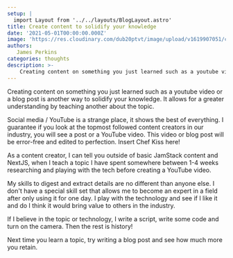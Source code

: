 ```yaml
---
setup: |
  import Layout from '../../layouts/BlogLayout.astro'
title: Create content to solidify your knowledge
date: '2021-05-01T00:00:00.000Z'
image: 'https://res.cloudinary.com/dub20ptvt/image/upload/v1619907051/creat-learned_wjlxir.webp'
authors:
   James Perkins
categories: thoughts
description: >-
    Creating content on something you just learned such as a youtube video or a blog post is another way to solidify your knowledge.
---
```


Creating content on something you just learned such as a youtube video or a blog post is another way to solidify your knowledge. It allows for a greater understanding by teaching another about the topic.

Social media / YouTube is a strange place, it shows the best of everything. I guarantee if you look at the topmost followed content creators in our industry, you will see a post or a YouTube video. This video or blog post will be error-free and edited to perfection. Insert Chef Kiss here!

As a content creator, I can tell you outside of basic JamStack content and NextJS, when I teach a topic I have spent somewhere between 1-4 weeks researching and playing with the tech before creating a YouTube video.

My skills to digest and extract details are no different than anyone else. I don't have a special skill set that allows me to become an expert in a field after only using it for one day. I play with the technology and see if I like it and do I think it would bring value to others in the industry.

If I believe in the topic or technology, I write a script, write some code and turn on the camera. Then the rest is history!

Next time you learn a topic, try writing a blog post and see how much more you retain.
